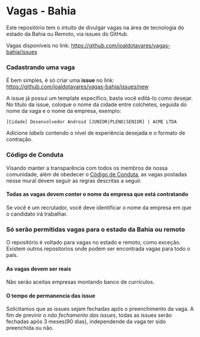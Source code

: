 # Vagas - Bahia

Este repositório tem o intuito de divulgar vagas na área de tecnologia do estado da Bahia ou Remoto, via issues do GitHub.

Vagas disponíveis no link: https://github.com/joaldotavares/vagas-bahia/issues

### Cadastrando uma vaga

É bem simples, é só criar uma **issue** no link: https://github.com/joaldotavares/vagas-bahia/issues/new

A issue já possui um template específico, basta você editá-lo como desejar. No título da issue, coloque o nome da cidade entre colchetes, seguida do nome da vaga e o nome da empresa, exemplo:

`[Cidade] Desenvolvedor Android [JUNIOR|PLENO|SENIOR] | ACME LTDA`

Adicione _labels_ contendo o nível de experiência desejada e o formato de contração. 

### Código de Conduta
Visando manter a transparência com todos os membros de nossa comunidade, além de obedecer o [Código de Conduta](https://github.com/joaldotavares/vagas-bahia/blob/master/docs/CODE_OF_CONDUCT.md), as vagas postadas nesse mural devem seguir as regras descritas a seguir.

#### Todas as vagas devem conter o nome da empresa que está contratando
Se você é um recrutador, você deve identificar o nome da empresa em que o candidato irá trabalhar.

### Só serão permitidas vagas para o estado da Bahia ou remoto
O repositório é voltado para vagas no estado e remoto, como exceção. Existem outros repositorios onde podem ser encontrada vagas para todo o país.

#### As vagas devem ser reais
Não serão aceitas empresas montando banco de currículos.

#### O tempo de permanencia das issue
Solicitamos que as issues sejam fechadas após o preenchimento da vaga. A fim de previnir o _não fechamento das issues_, todas as issues serão fechadas após 3 meses(90 dias), independende da vaga ter sido preenchida ou não. 
